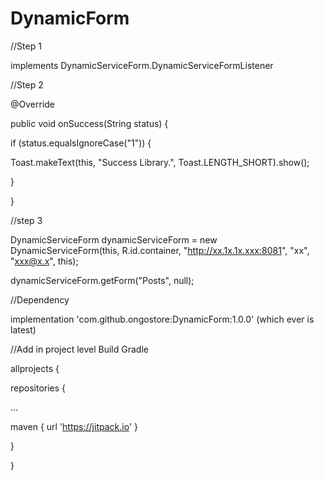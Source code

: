 # DynamicForm

//Step 1

implements DynamicServiceForm.DynamicServiceFormListener

//Step 2

 @Override
 
public void onSuccess(String status) {

if (status.equalsIgnoreCase("1")) {

Toast.makeText(this, "Success Library.", Toast.LENGTH_SHORT).show();

}

}


//step 3

DynamicServiceForm dynamicServiceForm = new DynamicServiceForm(this, R.id.container, "http://xx.1x.1x.xxx:8081", "xx", "xxx@x.x", this);

dynamicServiceForm.getForm("Posts", null);

//Dependency

 implementation 'com.github.ongostore:DynamicForm:1.0.0' (which ever is latest)

//Add in project level Build Gradle

allprojects {

repositories {

...

maven { url 'https://jitpack.io' }

}

}
